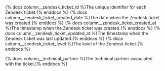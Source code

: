 {% docs column__zendesk_ticket_id %}The unique identifier for each Zendesk ticket.{% enddocs %}
{% docs column__zendesk_ticket_created_date %}The date when the Zendesk ticket was created.{% enddocs %}
{% docs column__zendesk_ticket_created_at %}The timestamp when the Zendesk ticket was created.{% enddocs %}
{% docs column__zendesk_ticket_updated_at %}The timestamp when the Zendesk ticket was last updated.{% enddocs %}
{% docs column__zendesk_ticket_level %}The level of the Zendesk ticket.{% enddocs %}

{% docs column__technical_partner %}The technical partner associated with the ticket.{% enddocs %}
